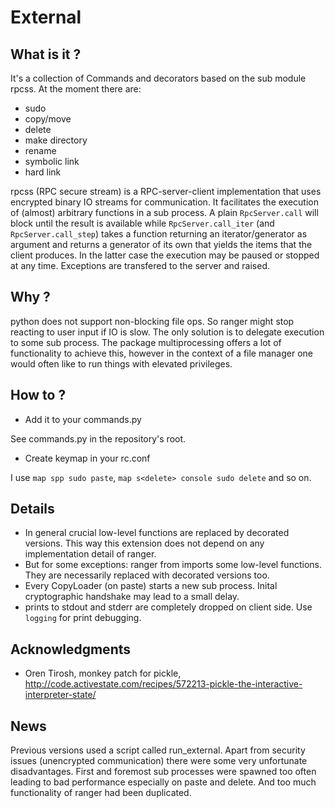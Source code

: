 # External
## What is it ?

It's a collection of Commands and decorators based on the sub module rpcss.
At the moment there are:

- sudo
- copy/move
- delete
- make directory
- rename
- symbolic link
- hard link

rpcss (RPC secure stream) is a RPC-server-client implementation that uses encrypted binary IO streams for communication.
It facilitates the execution of (almost) arbitrary functions in a sub process.
A plain `RpcServer.call` will block until the result is available while `RpcServer.call_iter` (and `RpcServer.call_step`) takes a function returning an iterator/generator as argument and returns a generator of its own that yields the items that the client produces.
In the latter case the execution may be paused or stopped at any time.
Exceptions are transfered to the server and raised.

## Why ?

python does not support non-blocking file ops.
So ranger might stop reacting to user input if IO is slow.
The only solution is to delegate execution to some sub process.
The package multiprocessing offers a lot of functionality to achieve this, however in the context of a file manager one would often like to run things with elevated privileges.

## How to ?

- Add it to your commands.py

See commands.py in the repository's root.

- Create keymap in your rc.conf

I use `map spp sudo paste`, `map s<delete> console sudo delete` and so on.

## Details

- In general crucial low-level functions are replaced by decorated versions.
This way this extension does not depend on any implementation detail of ranger.
- But for some exceptions: ranger from imports some low-level functions.
They are necessarily replaced with decorated versions too.
- Every CopyLoader (on paste) starts a new sub process.
Inital cryptographic handshake may lead to a small delay.
- prints to stdout and stderr are completely dropped on client side.
Use `logging` for print debugging.

## Acknowledgments

- Oren Tirosh, monkey patch for pickle, http://code.activestate.com/recipes/572213-pickle-the-interactive-interpreter-state/

## News

Previous versions used a script called run_external.
Apart from security issues (unencrypted communication) there were some very unfortunate disadvantages.
First and foremost sub processes were spawned too often leading to bad performance especially on paste and delete.
And too much functionality of ranger had been duplicated.

